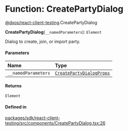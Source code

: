# Function: CreatePartyDialog

[@dxos/react-client-testing](../modules/dxos_react_client_testing.md).CreatePartyDialog

**CreatePartyDialog**(`__namedParameters`): `Element`

Dialog to create, join, or import party.

#### Parameters

| Name | Type |
| :------ | :------ |
| `__namedParameters` | [`CreatePartyDialogProps`](../interfaces/dxos_react_client_testing.CreatePartyDialogProps.md) |

#### Returns

`Element`

#### Defined in

[packages/sdk/react-client-testing/src/components/CreatePartyDialog.tsx:26](https://github.com/dxos/dxos/blob/db8188dae/packages/sdk/react-client-testing/src/components/CreatePartyDialog.tsx#L26)
